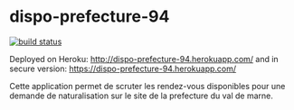 # dispo-prefecture-94

[![build status](https://gitlab.com/zg2pro/dispo-prefecture-94/badges/master/build.svg)](https://gitlab.com/zg2pro/dispo-prefecture-94/commits/master)

Deployed on Heroku: http://dispo-prefecture-94.herokuapp.com/
and in secure version:  https://dispo-prefecture-94.herokuapp.com/


Cette application permet de scruter les rendez-vous disponibles pour une demande de naturalisation sur le site de la prefecture du val de marne.
